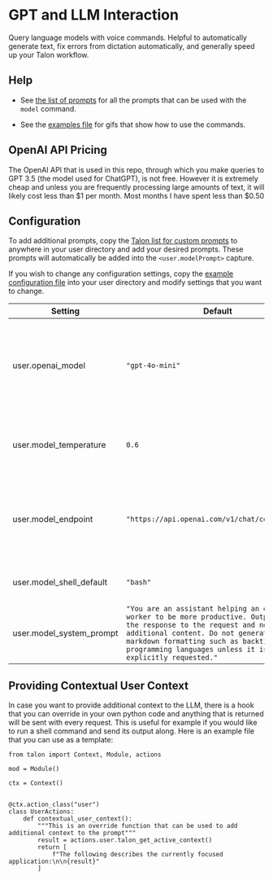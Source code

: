 # GPT and LLM Interaction

Query language models with voice commands. Helpful to automatically generate text, fix errors from dictation automatically, and generally speed up your Talon workflow.


## Help

- See [the list of prompts](lists/staticPrompt.talon-list) for all the prompts that can be used with the `model` command.

- See the [examples file](../docs/usage-examples/examples.md) for gifs that show how to use the commands.

## OpenAI API Pricing

The OpenAI API that is used in this repo, through which you make queries to GPT 3.5 (the model used for ChatGPT), is not free. However it is extremely cheap and unless you are frequently processing large amounts of text, it will likely cost less than $1 per month. Most months I have spent less than $0.50

## Configuration

To add additional prompts, copy the [Talon list for custom prompts](lists/customPrompt.talon-list.example) to anywhere in your user directory and add your desired prompts. These prompts will automatically be added into the `<user.modelPrompt>` capture.

If you wish to change any configuration settings, copy the [example configuration file](../talon-ai-settings.talon.example) into your user directory and modify settings that you want to change.

| Setting                  | Default                                                                                                                                                                                                                                                            | Notes                                                                                       |
| ------------------------ | ------------------------------------------------------------------------------------------------------------------------------------------------------------------------------------------------------------------------------------------------------------------ | ------------------------------------------------------------------------------------------- |
| user.openai_model        | `"gpt-4o-mini"`                                                                                                                                                                                                                                                    | The model to use for the queries. NOTE: To access certain models you may need prior API use |
| user.model_temperature   | `0.6`                                                                                                                                                                                                                                                              | Higher temperatures will make the model more creative and less accurate                     |
| user.model_endpoint      | `"https://api.openai.com/v1/chat/completions"`                                                                                                                                                                                                                     | Any OpenAI compatible endpoint address can be used (Azure, local llamafiles, etc)           |
| user.model_shell_default | `"bash"`                                                                                                                                                                                                                                                           | The default shell for `model shell` commands                                                |
| user.model_system_prompt | `"You are an assistant helping an office worker to be more productive. Output just the response to the request and no additional content. Do not generate any markdown formatting such as backticks for programming languages unless it is explicitly requested."` | The meta-prompt for how to respond to all prompts                                           |

## Providing Contextual User Context

In case you want to provide additional context to the LLM, there is a hook that you can override in your own python code and anything that is returned will be sent with every request. This is useful for example if you would like to run a shell command and send its output along. Here is an example file that you can use as a template:

```
from talon import Context, Module, actions

mod = Module()

ctx = Context()


@ctx.action_class("user")
class UserActions:
    def contextual_user_context():
        """This is an override function that can be used to add additional context to the prompt"""
        result = actions.user.talon_get_active_context()
        return [
            f"The following describes the currently focused application:\n\n{result}"
        ]
```
